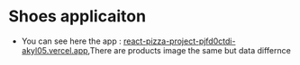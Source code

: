 # Shoes applicaiton
* You can see here the app : [react-pizza-project-pjfd0ctdi-akyl05.vercel.app](react-pizza-project-pjfd0ctdi-akyl05.vercel.app),There are products image the same but data differnce

